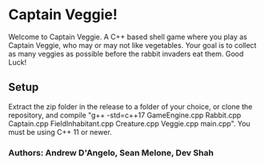 # Captain Veggie!

Welcome to Captain Veggie. A C++ based shell game where you play as Captain Veggie, who may or may not like vegetables. Your goal is to collect as many veggies as possible before the rabbit invaders eat them. Good Luck!

## Setup

Extract the zip folder in the release to a folder of your choice, or clone the repository, and compile
"g++ -std=c++17 GameEngine.cpp Rabbit.cpp Captain.cpp FieldInhabitant.cpp Creature.cpp Veggie.cpp main.cpp".
You must be using C++ 11 or newer.

### Authors: Andrew D'Angelo, Sean Melone, Dev Shah
